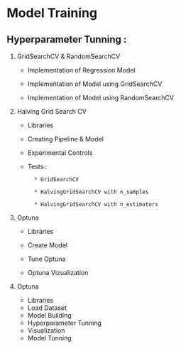 # Model Training 

## Hyperparameter Tunning :

1. GridSearchCV & RandomSearchCV

    - Implementation of Regression Model

    - Implementation of Model using GridSearchCV

    - Implementation of Model using RandomSearchCV

2. Halving Grid Search CV

    - Libraries

    - Creating Pipeline & Model

    - Experimental Controls

    - Tests :

            * GridSearchCV

            * HalvingGridSearchCV with n_samples

            * HalvingGridSearchCV with n_estimators

3. Optuna

    - Libraries

    - Create Model

    - Tune Optuna

    - Optuna Vizualization

4. Optuna

    - Libraries
    - Load Dataset
    - Model Building
    - Hyperparameter Tunning
    - Visualization
    - Model Tunning


            